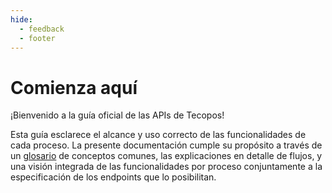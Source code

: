 ```yaml
---
hide:
  - feedback
  - footer
---
```


# Comienza aquí

¡Bienvenido a la guía oficial de las APIs de Tecopos!

Esta guía esclarece el alcance y uso correcto de las funcionalidades de cada proceso. La presente documentación cumple su propósito a través de un [glosario](glosario.md) de conceptos comunes, las explicaciones en detalle de flujos, y una visión integrada de las funcionalidades por proceso conjuntamente a la especificación de los endpoints que lo posibilitan.
